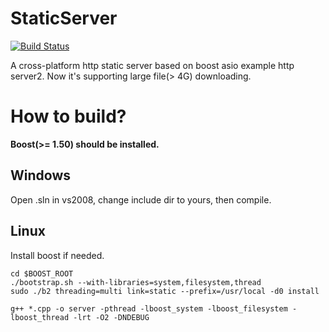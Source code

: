 StaticServer
==================

[![Build Status](https://travis-ci.org/breezechen/static_server.svg?branch=master)](https://travis-ci.org/breezechen/static_server)

A cross-platform http static server based on boost asio example http server2. Now it's supporting large file(> 4G) downloading.

How to build?
============

**Boost(>= 1.50) should be installed.**

Windows
-------
Open .sln in vs2008, change include dir to yours, then compile.

Linux
-----
Install boost if needed.
``` shell
cd $BOOST_ROOT
./bootstrap.sh --with-libraries=system,filesystem,thread
sudo ./b2 threading=multi link=static --prefix=/usr/local -d0 install
```
```shell
g++ *.cpp -o server -pthread -lboost_system -lboost_filesystem -lboost_thread -lrt -O2 -DNDEBUG
```

